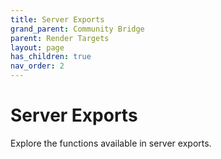 ```yaml
---
title: Server Exports
grand_parent: Community Bridge
parent: Render Targets
layout: page
has_children: true
nav_order: 2
---
```


# Server Exports

Explore the functions available in server exports.
